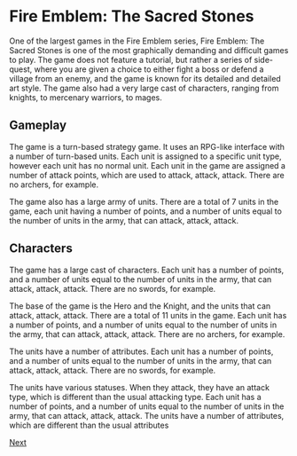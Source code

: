 # Fire Emblem: The Sacred Stones

One of the largest games in the Fire Emblem series, Fire Emblem: The Sacred Stones is one of the most graphically demanding and difficult games to play. The game does not feature a tutorial, but rather a series of side-quest, where you are given a choice to either fight a boss or defend a village from an enemy, and the game is known for its detailed and detailed art style. The game also had a very large cast of characters, ranging from knights, to mercenary warriors, to mages.

## Gameplay

The game is a turn-based strategy game. It uses an RPG-like interface with a number of turn-based units. Each unit is assigned to a specific unit type, however each unit has no normal unit. Each unit in the game are assigned a number of attack points, which are used to attack, attack, attack. There are no archers, for example.

The game also has a large army of units. There are a total of 7 units in the game, each unit having a number of points, and a number of units equal to the number of units in the army, that can attack, attack, attack.

## Characters

The game has a large cast of characters. Each unit has a number of points, and a number of units equal to the number of units in the army, that can attack, attack, attack. There are no swords, for example.

The base of the game is the Hero and the Knight, and the units that can attack, attack, attack. There are a total of 11 units in the game. Each unit has a number of points, and a number of units equal to the number of units in the army, that can attack, attack, attack. There are no archers, for example.

The units have a number of attributes. Each unit has a number of points, and a number of units equal to the number of units in the army, that can attack, attack, attack. There are no swords, for example.

The units have various statuses. When they attack, they have an attack type, which is different than the usual attacking type. Each unit has a number of points, and a number of units equal to the number of units in the army, that can attack, attack, attack. The units have a number of attributes, which are different than the usual attributes

[Next](440.md)